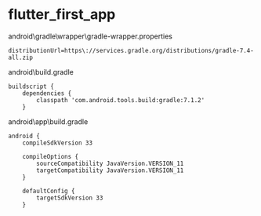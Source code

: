 # flutter_first_app

android\gradle\wrapper\gradle-wrapper.properties
```
distributionUrl=https\://services.gradle.org/distributions/gradle-7.4-all.zip
```

android\build.gradle
```
buildscript {
    dependencies {
        classpath 'com.android.tools.build:gradle:7.1.2'
    }
```

android\app\build.gradle
```
android {
    compileSdkVersion 33

    compileOptions {
        sourceCompatibility JavaVersion.VERSION_11
        targetCompatibility JavaVersion.VERSION_11
    }

    defaultConfig {
        targetSdkVersion 33
    }
```
